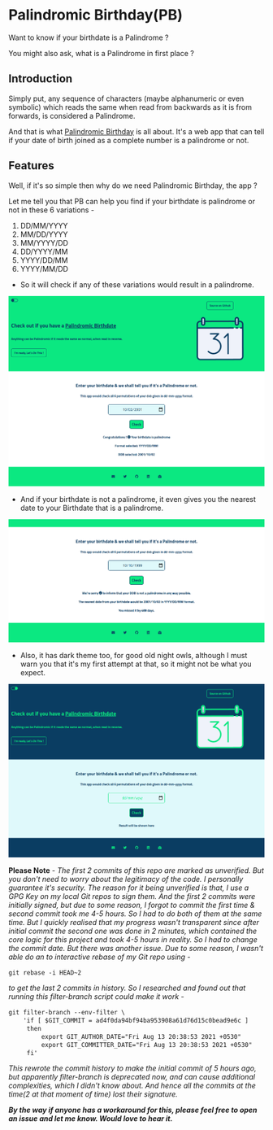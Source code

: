 # Palindromic Birthday(PB)

Want to know if your birthdate is a Palindrome ?

You might also ask, what is a Palindrome in first place ?

## Introduction

Simply put, any sequence of characters (maybe alphanumeric or even symbolic) which reads the same when read from backwards as it is from forwards, is considered a Palindrome.

And that is what [Palindromic Birthday](https://palindromic-dob.netlify.app/) is all about. It's a web app that can tell if your date of birth joined as a complete number is a palindrome or not.

## Features

Well, if it's so simple then why do we need Palindromic Birthday, the app ?

Let me tell you that PB can help you find if your birthdate is palindrome or not in these 6 variations -

1. DD/MM/YYYY
1. MM/DD/YYYY
1. MM/YYYY/DD
1. DD/YYYY/MM
1. YYYY/DD/MM
1. YYYY/MM/DD

- So it will check if any of these variations would result in a palindrome.

![Palindromic Birthday demo image](./assets/images/demos/demo0.png)

- And if your birthdate is not a palindrome, it even gives you the nearest date to your Birthdate that is a palindrome.

![Palindromic Birthday demo image](./assets/images/demos/demo1.png)

- Also, it has dark theme too, for good old night owls, although I must warn you that it's my first attempt at that, so it might not be what you expect.

![Palindromic Birthday dark mode demo image](./assets/images/demos/demo2.png)

**Please Note** -
_The first 2 commits of this repo are marked as unverified. But you don't need to worry about the legitimacy of the code. I personally guarantee it's security. The reason for it being unverified is that, I use a GPG Key on my local Git repos to sign them. And the first 2 commits were initially signed, but due to some reason, I forgot to commit the first time & second commit took me 4-5 hours. So I had to do both of them at the same time. But I quickly realised that my progress wasn't transparent since after initial commit the second one was done in 2 minutes, which contained the core logic for this project and took 4-5 hours in reality. So I had to change the commit date. But there was another issue. Due to some reason, I wasn't able do an to interactive rebase of my Git repo using -_

```
git rebase -i HEAD~2
```

_to get the last 2 commits in history. So I researched and found out that running this filter-branch script could make it work -_

```shell
git filter-branch --env-filter \
    'if [ $GIT_COMMIT = ad4f0da94bf94ba953908a61d76d15c0bead9e6c ]
     then
         export GIT_AUTHOR_DATE="Fri Aug 13 20:38:53 2021 +0530"
         export GIT_COMMITTER_DATE="Fri Aug 13 20:38:53 2021 +0530"
     fi'
```

_This rewrote the commit history to make the initial commit of 5 hours ago, but apparently filter-branch is deprecated now, and can cause additional complexities, which I didn't know about. And hence all the commits at the time(2 at that moment of time) lost their signature._

**_By the way if anyone has a workaround for this, please feel free to open an issue and let me know. Would love to hear it._**
